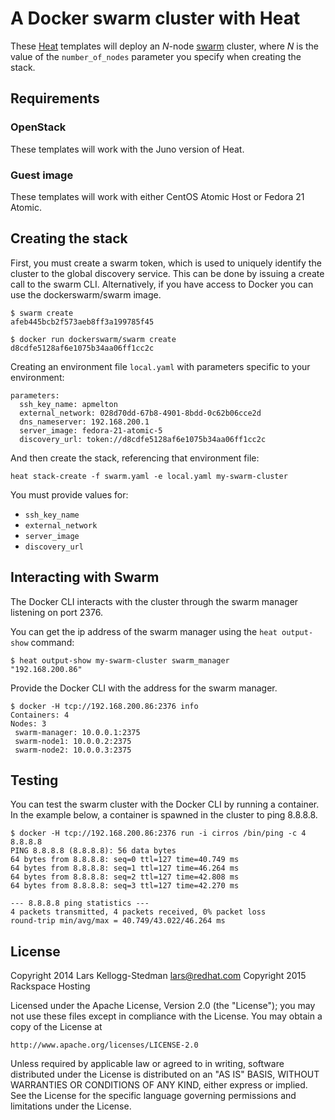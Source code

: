 A Docker swarm cluster with Heat
==============================

These [Heat][] templates will deploy an *N*-node [swarm][] cluster,
where *N* is the value of the `number_of_nodes` parameter you
specify when creating the stack.

[heat]: https://wiki.openstack.org/wiki/Heat
[swarm]: https://github.com/docker/swarm/

## Requirements

### OpenStack

These templates will work with the Juno version of Heat.

### Guest image

These templates will work with either CentOS Atomic Host or Fedora 21
Atomic.

## Creating the stack

First, you must create a swarm token, which is used to uniquely identify
the cluster to the global discovery service. This can be done by issuing
a create call to the swarm CLI. Alternatively, if you have access to
Docker you can use the dockerswarm/swarm image.

    $ swarm create
    afeb445bcb2f573aeb8ff3a199785f45

    $ docker run dockerswarm/swarm create
    d8cdfe5128af6e1075b34aa06ff1cc2c

Creating an environment file `local.yaml` with parameters specific to
your environment:

    parameters:
      ssh_key_name: apmelton
      external_network: 028d70dd-67b8-4901-8bdd-0c62b06cce2d
      dns_nameserver: 192.168.200.1
      server_image: fedora-21-atomic-5
      discovery_url: token://d8cdfe5128af6e1075b34aa06ff1cc2c

And then create the stack, referencing that environment file:

    heat stack-create -f swarm.yaml -e local.yaml my-swarm-cluster

You must provide values for:

- `ssh_key_name`
- `external_network`
- `server_image`
- `discovery_url`

## Interacting with Swarm

The Docker CLI interacts with the cluster through the swarm manager
listening on port 2376.

You can get the ip address of the swarm manager using the `heat
output-show` command:

    $ heat output-show my-swarm-cluster swarm_manager
    "192.168.200.86"

Provide the Docker CLI with the address for the swarm manager.

    $ docker -H tcp://192.168.200.86:2376 info
    Containers: 4
    Nodes: 3
     swarm-manager: 10.0.0.1:2375
     swarm-node1: 10.0.0.2:2375
     swarm-node2: 10.0.0.3:2375

## Testing

You can test the swarm cluster with the Docker CLI by running a container.
In the example below, a container is spawned in the cluster to ping 8.8.8.8.

    $ docker -H tcp://192.168.200.86:2376 run -i cirros /bin/ping -c 4 8.8.8.8
    PING 8.8.8.8 (8.8.8.8): 56 data bytes
    64 bytes from 8.8.8.8: seq=0 ttl=127 time=40.749 ms
    64 bytes from 8.8.8.8: seq=1 ttl=127 time=46.264 ms
    64 bytes from 8.8.8.8: seq=2 ttl=127 time=42.808 ms
    64 bytes from 8.8.8.8: seq=3 ttl=127 time=42.270 ms

    --- 8.8.8.8 ping statistics ---
    4 packets transmitted, 4 packets received, 0% packet loss
    round-trip min/avg/max = 40.749/43.022/46.264 ms

## License

Copyright 2014 Lars Kellogg-Stedman <lars@redhat.com>
Copyright 2015 Rackspace Hosting

Licensed under the Apache License, Version 2.0 (the "License");
you may not use these files except in compliance with the License.
You may obtain a copy of the License at

    http://www.apache.org/licenses/LICENSE-2.0

Unless required by applicable law or agreed to in writing, software
distributed under the License is distributed on an "AS IS" BASIS,
WITHOUT WARRANTIES OR CONDITIONS OF ANY KIND, either express or implied.
See the License for the specific language governing permissions and
limitations under the License.
